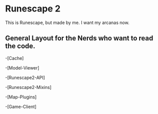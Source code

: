 # Runescape 2

This is Runescape, but made by me. I want my arcanas now.

## General Layout for the Nerds who want to read the code.

-[Cache]

-[Model-Viewer]

-[Runescape2-API]

-[Runescape2-Mixins]

-[Map-Plugins]

-[Game-Client]
